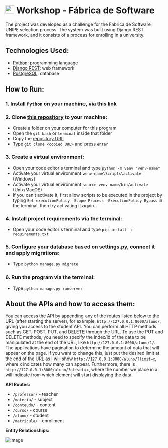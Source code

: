 # <img src = "https://i.imgur.com/lpP9V2p.png" alt="bandeira americana" width="28" height="26"> Workshop - Fábrica de Software

The project was developed as a challenge for the Fábrica de Software UNIPE selection process. The system was built using Django REST framework, and it consists of a process for enrolling in a university.

## Technologies Used:

* [Python](https://www.python.org/): programming language
* [Django REST](https://www.django-rest-framework.org/): web framework
* [PostgreSQL](https://www.postgresql.org/): database

## How to Run:

### **1. Install `Python` on your machine, via [this link](https://www.python.org/)**

### **2. Clone [this repository](https://github.com/jnicklr/WorkshopFabrica.git) to your machine:**

* Create a folder on your computer for this program
* Open the `git bash` or `terminal` inside that folder
* Copy the [repository URL](https://github.com/jnicklr/WorkshopFabrica.git)
* Type `git clone <copied URL>` and press `enter`

### **3. Create a virtual environment:**

* Open your code editor's terminal and type `python -m venv "venv-name"`
* Activate your virtual environment `venv-name\Scripts\activate` (Windows)
* Activate your virtual environment `source venv-name/bin/activate` (Unix/MacOS)
* If you can't activate it, first allow scripts to be executed in the project by typing `Set-executionPolicy -Scope Process -ExecutionPolicy Bypass` in the terminal, then try activating it again.

### **4. Install project requirements via the terminal:**

* Open your code editor's terminal and type `pip install -r requirements.txt`

### **5. Configure your database based on settings.py, connect it and apply migrations:**
* Type `python manage.py migrate`

### **6. Run the program via the terminal:**
* Type `python manage.py runserver`

## About the APIs and how to access them:

You can access the API by appending any of the routes listed below to the URL (after starting the server), for example, `http://127.0.0.1:8000/aluno/`, giving you access to the student API. You can perform all HTTP methods such as GET, POST, PUT, and DELETE through the URL. To use the PUT and DELETE methods, you need to specify the index/id of the data to be manipulated at the end of the URL, like `http://127.0.0.1:8000/aluno/1/`. The applications have pagination to determine the amount of data that will appear on the page. If you want to change this, just put the desired limit at the end of the URL as I will show `http://127.0.0.1:8000/aluno/?limit=x`, where x indicates how many can appear. Furthermore, there is `http://127.0.0.1:8000/aluno/?offset=x`, where the number we place in x will indicate from which element will start displaying the data.

**API Routes:**
* `/professor/` - teacher
* `/materia/` - subject
* `/conteudo/` - content
* `/curso/` - course
* `/aluno/` - student
* `/matricula/` - enrollment

**Entity Relationships:**

![image](https://github.com/jnicklr/WorkshopFabrica/assets/102833896/4b0ab933-d76e-45d9-be74-3c01d2a2b93e)
